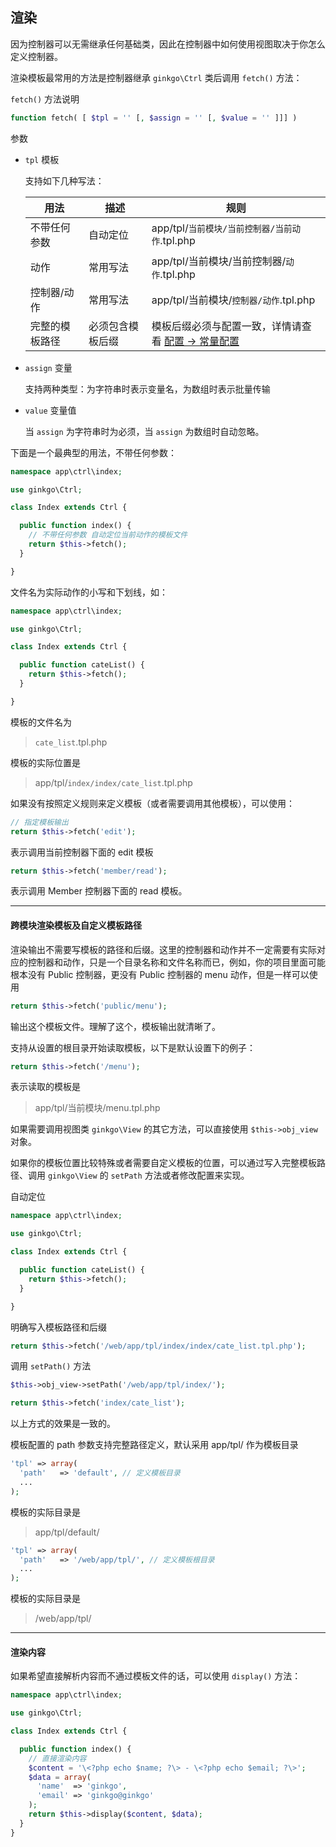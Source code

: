 ## 渲染

因为控制器可以无需继承任何基础类，因此在控制器中如何使用视图取决于你怎么定义控制器。

渲染模板最常用的方法是控制器继承 `ginkgo\Ctrl` 类后调用 `fetch()` 方法：

`fetch()` 方法说明

``` php
function fetch( [ $tpl = '' [, $assign = '' [, $value = '' ]]] )
```

参数

* `tpl` 模板

  支持如下几种写法：

  | 用法 | 描述 | 规则 |
  | - | - | - |
  | 不带任何参数 | 自动定位 | app/tpl/`当前模块/当前控制器/当前动作`.tpl.php |
  | 动作 | 常用写法 | app/tpl/当前模块/当前控制器/`动作`.tpl.php |
  | 控制器/动作 | 常用写法 | app/tpl/当前模块/`控制器/动作`.tpl.php |
  | 完整的模板路径 | 必须包含模板后缀 | 模板后缀必须与配置一致，详情请查看 [配置 -> 常量配置](../config/const.md) |

* `assign` 变量

  支持两种类型：为字符串时表示变量名，为数组时表示批量传输

* `value` 变量值

  当 `assign` 为字符串时为必须，当 `assign` 为数组时自动忽略。

下面是一个最典型的用法，不带任何参数：

``` php
namespace app\ctrl\index;

use ginkgo\Ctrl;

class Index extends Ctrl {

  public function index() {
    // 不带任何参数 自动定位当前动作的模板文件
    return $this->fetch();
  }

}
```

文件名为实际动作的小写和下划线，如：

``` php
namespace app\ctrl\index;

use ginkgo\Ctrl;

class Index extends Ctrl {

  public function cateList() {
    return $this->fetch();
  }

}
```

模板的文件名为

> `cate_list`.tpl.php

模板的实际位置是

> app/tpl/`index/index/cate_list`.tpl.php

如果没有按照定义规则来定义模板（或者需要调用其他模板），可以使用：

``` php
// 指定模板输出
return $this->fetch('edit');
```

表示调用当前控制器下面的 edit 模板

``` php
return $this->fetch('member/read');
```

表示调用 Member 控制器下面的 read 模板。

----------

#### 跨模块渲染模板及自定义模板路径

渲染输出不需要写模板的路径和后缀。这里的控制器和动作并不一定需要有实际对应的控制器和动作，只是一个目录名称和文件名称而已，例如，你的项目里面可能根本没有 Public 控制器，更没有 Public 控制器的 menu 动作，但是一样可以使用

``` php
return $this->fetch('public/menu');
```

输出这个模板文件。理解了这个，模板输出就清晰了。

支持从设置的根目录开始读取模板，以下是默认设置下的例子：

``` php
return $this->fetch('/menu');
```

表示读取的模板是

> app/tpl/当前模块/menu.tpl.php

如果需要调用视图类 `ginkgo\View` 的其它方法，可以直接使用 `$this->obj_view` 对象。

如果你的模板位置比较特殊或者需要自定义模板的位置，可以通过写入完整模板路径、调用 `ginkgo\View` 的 `setPath` 方法或者修改配置来实现。

自动定位

``` php
namespace app\ctrl\index;

use ginkgo\Ctrl;

class Index extends Ctrl {

  public function cateList() {
    return $this->fetch();
  }

}
```

明确写入模板路径和后缀

``` php
return $this->fetch('/web/app/tpl/index/index/cate_list.tpl.php');
```

调用 `setPath()` 方法

``` php
$this->obj_view->setPath('/web/app/tpl/index/');

return $this->fetch('index/cate_list');
```

以上方式的效果是一致的。

模板配置的 path 参数支持完整路径定义，默认采用 app/tpl/ 作为模板目录

``` php
'tpl' => array(
  'path'   => 'default', // 定义模板目录
  ...
);
```

模板的实际目录是

> app/tpl/default/

``` php
'tpl' => array(
  'path'   => '/web/app/tpl/', // 定义模板根目录
  ...
);
```

模板的实际目录是

> /web/app/tpl/

----------

#### 渲染内容

如果希望直接解析内容而不通过模板文件的话，可以使用 `display()` 方法：

``` php
namespace app\ctrl\index;

use ginkgo\Ctrl;

class Index extends Ctrl {

  public function index() {
    // 直接渲染内容
    $content = '\<?php echo $name; ?\> - \<?php echo $email; ?\>';
    $data = array(
      'name'  => 'ginkgo',
      'email' => 'ginkgo@ginkgo'
    );
    return $this->display($content, $data);
  }
}
```
